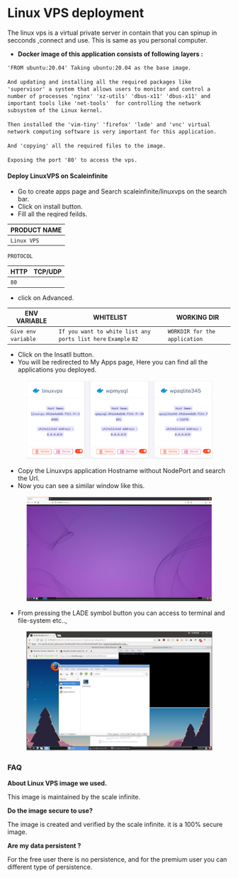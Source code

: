 # Linux VPS deployment

The linux vps is a virtual private server in contain that you can spinup in secconds ,connect and use. This is same as you personal computer.

* &#x20;**Docker image of this application consists of following layers :**

```
'FROM ubuntu:20.04' Taking ubuntu:20.04 as the base image.

And updating and installing all the required packages like 'supervisor' a system that allows users to monitor and control a number of processes 'nginx' 'xz-utils' 'dbus-x11' 'dbus-x11' and important tools like 'net-tools'  for controlling the network subsystem of the Linux kernel.

Then installed the 'vim-tiny' 'firefox' 'lxde' and 'vnc' virtual network computing software is very important for this application.

And 'copying' all the required files to the image.

Exposing the port '80' to access the vps.

```

#### Deploy LinuxVPS on Scaleinfinite

* &#x20;Go to create apps page and Search scaleinfinite/linuxvps on the search bar.
* Click on install button.
* &#x20;Fill all the reqired feilds.

| PRODUCT NAME |
| ------------ |
| `Linux VPS`  |

`PROTOCOL`

| HTTP | TCP/UDP |
| ---- | ------- |
| `80` |         |

* &#x20;click on Advanced.

| ENV VARIABLE        | WHITELIST                                                      | WORKING DIR                   |
| ------------------- | -------------------------------------------------------------- | ----------------------------- |
| `Give env variable` | `If you want to white list any ports list here` `Example` `82` | `WORKDIR for the application` |

* Click on the Insatll button.
* You will be redirected to My Apps page, Here you can find all the applications you deployed.



<figure><img src="../../.gitbook/assets/Screenshot 2023-08-12 152656.png" alt=""><figcaption></figcaption></figure>

* Copy the Linuxvps application Hostname without NodePort and search the Url.
* &#x20;Now you can see a similar window like this.



<figure><img src="../../.gitbook/assets/Screenshot 2023-08-12 152717.png" alt=""><figcaption></figcaption></figure>

* &#x20;From pressing the LADE symbol button you can access to terminal and file-system etc..,



<figure><img src="../../.gitbook/assets/Screenshot 2023-08-12 152739.png" alt=""><figcaption></figcaption></figure>

### FAQ

**About Linux VPS image we used.**

This image is maintained by the scale infinite.

**Do the image secure to use?**

The image is created and verified by the scale infinite. it is a 100% secure image.

**Are my data persistent ?**

For the free user there is no persistence, and for the premium user you can different type of persistence.

